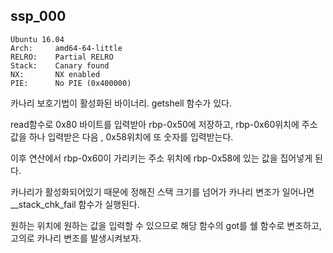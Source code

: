 ssp_000
-------
```
Ubuntu 16.04
Arch:     amd64-64-little
RELRO:    Partial RELRO
Stack:    Canary found
NX:       NX enabled
PIE:      No PIE (0x400000)
```
카나리 보호기법이 활성화된 바이너리. getshell 함수가 있다.

read함수로 0x80 바이트를 입력받아 rbp-0x50에 저장하고, 
rbp-0x60위치에 주소값을 하나 입력받은 다음 , 0x58위치에 또 숫자를 입력받는다. 

이후 연산에서 rbp-0x60이 가리키는 주소 위치에 rbp-0x58에 있는 값을 집어넣게 된다. 

카나리가 활성화되어있기 때문에 정해진 스택 크기를 넘어가 카나리 변조가 일어나면 
__stack_chk_fail 함수가 실행된다.

원하는 위치에 원하는 값을 입력할 수 있으므로 해당 함수의 got를 쉘 함수로 변조하고, 
고의로 카나리 변조를 발생시켜보자. 
